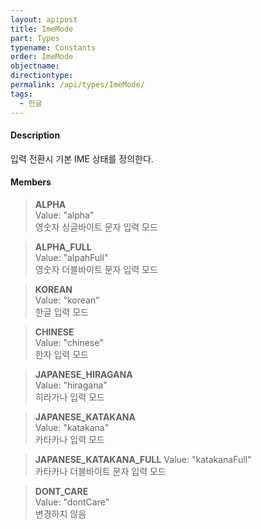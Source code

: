 ```yaml
---
layout: apipost
title: ImeMode
part: Types
typename: Constants
order: ImeMode
objectname: 
directiontype: 
permalink: /api/types/ImeMode/
tags:
  - 한글
---
```


#### Description

입력 전환시 기본 IME 상태를 정의한다.

#### Members

> **ALPHA**                    
> Value: "alpha"        
> 영숫자 싱글바이트 문자 입력 모드

> **ALPHA_FULL**             
> Value: "alpahFull"   
> 영숫자 더블바이트 문자 입력 모드

> **KOREAN**                 
> Value: "korean"       
> 한글 입력 모드

> **CHINESE**                
> Value: "chinese"      
> 한자 입력 모드

> **JAPANESE_HIRAGANA**      
> Value: "hiragana"     
> 히라가나 입력 모드

> **JAPANESE_KATAKANA**      
> Value: "katakana"     
> 카타카나  입력 모드

> **JAPANESE_KATAKANA_FULL** 
> Value: "katakanaFull"  
> 카타카나 더블바이트 문자 입력 모드

> **DONT_CARE**              
> Value: "dontCare"     
> 변경하지 않음 
